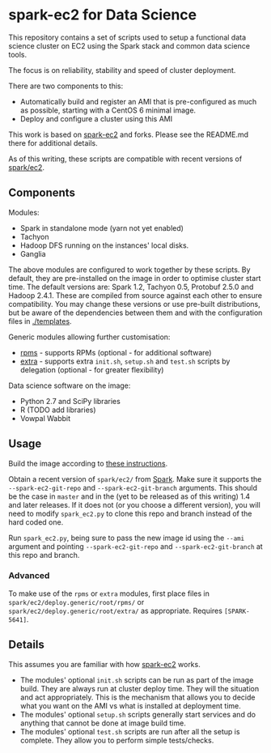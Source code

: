 # spark-ec2 for Data Science

This repository contains a set of scripts used to setup a functional data science cluster on EC2 using the Spark stack and common data science tools.

The focus is on reliability, stability and speed of cluster deployment.

There are two components to this:
* Automatically build and register an AMI that is pre-configured as much as possible, starting with a CentOS 6 minimal image.
* Deploy and configure a cluster using this AMI

This work is based on [spark-ec2](https://github.com/mesos/spark-ec2) and forks. Please see the README.md there for additional details. 

As of this writing, these scripts are compatible with recent versions of [spark/ec2](https://github.com/apache/spark/blob/master/ec2/).

## Components

Modules:

* Spark in standalone mode (yarn not yet enabled)
* Tachyon
* Hadoop DFS running on the instances' local disks.
* Ganglia

The above modules are configured to work together by these scripts. By default, they are pre-installed on the image in order to optimise cluster start time.
The default versions are: Spark 1.2, Tachyon 0.5, Protobuf 2.5.0 and Hadoop 2.4.1. These are compiled from source against each other to ensure compatibility. 
You may change these versions or use pre-built distributions, but be aware of the dependencies between them and with the configuration files in [./templates](./templates).

Generic modules allowing further customisation:

* [rpms](./rpms) - supports RPMs (optional - for additional software)
* [extra](./extra) - supports extra `init.sh`, `setup.sh` and `test.sh` scripts by delegation (optional - for greater flexibility)

Data science software on the image:

* Python 2.7 and SciPy libraries
* R (TODO add libraries)
* Vowpal Wabbit


## Usage

Build the image according to [these instructions](./packer/README.MD).

Obtain a recent version of `spark/ec2/` from [Spark](https://github.com/apache/spark). Make sure it supports the 
`--spark-ec2-git-repo` and `--spark-ec2-git-branch` arguments. This should be the case in `master` and in the (yet to be released as of this writing) 1.4 and later releases. 
If it does not (or you choose a different version), you will need to modify `spark_ec2.py` to clone this repo and branch instead of the hard coded one. 
 
Run `spark_ec2.py`, being sure to pass the new image id using the `--ami` argument and pointing `--spark-ec2-git-repo` and `--spark-ec2-git-branch` at this repo and branch.

### Advanced

To make use of the `rpms` or `extra` modules, first place files in `spark/ec2/deploy.generic/root/rpms/` or `spark/ec2/deploy.generic/root/extra/` as appropriate. 
Requires `[SPARK-5641]`.

## Details

This assumes you are familiar with how [spark-ec2](https://github.com/mesos/spark-ec2) works.

* The modules' optional `init.sh` scripts can be run as part of the image build. They are always run at cluster deploy time. They will the situation and act appropriately. This is the mechanism that allows you to decide what you want on the AMI vs what is installed at deployment time. 
* The modules' optional `setup.sh` scripts generally start services and do anything that cannot be done at image build time.  
* The modules' optional `test.sh` scripts are run after all the setup is complete. They allow you to perform simple tests/checks. 
